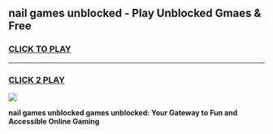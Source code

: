 
## nail games unblocked - Play Unblocked Gmaes & Free
<h3>
<a href="https://news.freeplayer.one?title=nail_games_unblocked&ref=16F">CLICK TO PLAY</a></h3>
<hr>

<h3>
<a href="https://news.freeplayer.one?title=nail_games_unblocked&ref=16F">CLICK 2 PLAY</a>
  
</h3>

<a href="https://news.freeplayer.one?title=nail_games_unblocked&ref=16F/"><img src="https://clearcache.store/games.png"></a>


**nail games unblocked games unblocked: Your Gateway to Fun and Accessible Online Gaming**
